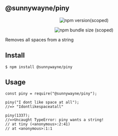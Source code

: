 ## @sunnywayne/piny
<p align="center">
  <img src="https://img.shields.io/npm/v/%40sunnywayne/piny" alt="npm version(scoped)">
</p>



<p align="center">
  <img src="https://img.shields.io/bundlephobia/min/%40sunnywayne/piny" alt="npm bundle size (scoped)">
</p>

Removes all spaces from a string

## Install

```
$ npm install @sunnywayne/piny
```

## Usage

```
const piny = require("@sunnywayne/piny");

piny("I dont like space at all");
//=> "Idontlikespaceatall"

piny(1337);
//=>Uncaught TypeError: piny wants a string!
// at tiny (<anonymous>:2:41)
// at <anonymous>:1:1

```